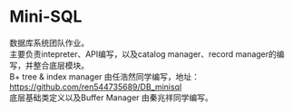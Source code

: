 # Mini-SQL
   数据库系统团队作业。<br/>
   主要负责intepreter、API编写，以及catalog manager、record manager的编写，并整合底层模块。<br/>
   B+ tree & index manager 由任浩然同学编写，地址：https://github.com/ren544735689/DB_minisql<br/>
   底层基础类定义以及Buffer Manager 由秦兆祥同学编写。
